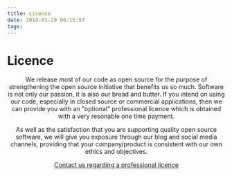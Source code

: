 ```yaml
---
title: Licence
date: 2014-01-29 06:15:57
tags: 
---
```

# Licence

<center><p>We release most of our code as open source for the purpose of strengthening the open source initiative that benefits us so much. Software is not only our passion, it is also our bread and butter. If you intend on using our code, especially in closed source or commercial applications, then we can provide you with an "optional" professional licence which is obtained with a very resonable one time payment. </p>

<p>As well as the satisfaction that you are supporting quality open source software, we will give you exposure through our blog and social media channels, providing that your company/product is consistent with our own ethics and objectives.</p>

<p><span class="contact"><a href="mailto:hello@sourcey.com">Contact us regarding a professional licence</a></span></p></center>
